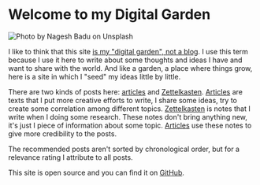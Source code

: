 # Welcome to my Digital Garden

![Photo by <a href="https://unsplash.com/@nagesh?utm_source=unsplash&utm_medium=referral&utm_content=creditCopyText">Nagesh Badu</a> on <a href="/s/photos/garden?utm_source=unsplash&utm_medium=referral&utm_content=creditCopyText">Unsplash</a>](https://arantespp.com/images/nagesh-badu-vYcH7pI6v1Q-unsplash.jpg)

I like to think that this site [is my "digital garden", not a blog](https://joelhooks.com/digital-garden). I use this term because I use it here to write about some thoughts and ideas I have and want to share with the world. And like a garden, a place where things grow, here is a site in which I "seed" my ideas little by little.

There are two kinds of posts here: [articles](/articles) and [Zettelkasten](/zettelkasten). [Articles](/articles) are texts that I put more creative efforts to write, I share some ideas, try to create some correlation among different topics. [Zettelkasten](/zettelkasten) is notes that I write when I doing some research. These notes don't bring anything new, it's just I piece of information about some topic. [Articles](/articles) use these notes to give more credibility to the posts.

The recommended posts aren't sorted by chronological order, but for a relevance rating I attribute to all posts.

This site is open source and you can find it on [GitHub](https://github.com/arantespp/arantespp.com).
